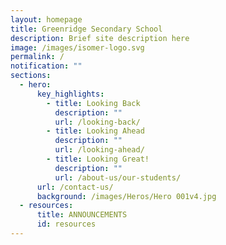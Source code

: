 ```yaml
---
layout: homepage
title: Greenridge Secondary School
description: Brief site description here
image: /images/isomer-logo.svg
permalink: /
notification: ""
sections:
  - hero:
      key_highlights:
        - title: Looking Back
          description: ""
          url: /looking-back/
        - title: Looking Ahead
          description: ""
          url: /looking-ahead/
        - title: Looking Great!
          description: ""
          url: /about-us/our-students/
      url: /contact-us/
      background: /images/Heros/Hero 001v4.jpg
  - resources:
      title: ANNOUNCEMENTS
      id: resources
---
```

